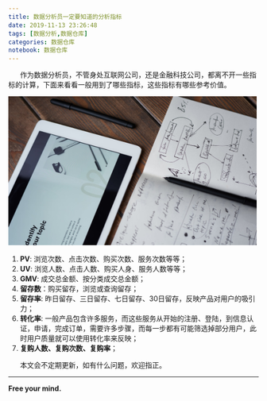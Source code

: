 ```yaml
---
title: 数据分析员一定要知道的分析指标
date: 2019-11-13 23:26:48
tags: [数据分析,数据仓库]
categories: 数据仓库
notebook: 数据仓库
---
```


&nbsp;&nbsp;&nbsp;&nbsp;&nbsp;&nbsp;作为数据分析员，不管身处互联网公司，还是金融科技公司，都离不开一些指标的计算，下面来看看一般用到了哪些指标，这些指标有哪些参考价值。

<img src="数据分析员一定要知道的分析指标/analysis.jpeg" width="500" height="300"/>

<!-- more -->

1. <b>PV</b>: 浏览次数、点击次数、购买次数、服务次数等等；
2. <b>UV</b>: 浏览人数、点击人数、购买人身、服务人数等等；
3. <b>GMV</b>: 成交总金额、按分类成交总金额；
4. <b>留存数</b>：购买留存，浏览或查询留存；
5. <b>留存率</b>: 昨日留存、三日留存、七日留存、30日留存，反映产品对用户的吸引力；
6. <b>转化率</b>: 一般产品包含许多服务，而这些服务从开始的注册、登陆，到信息认证，申请，完成订单，需要许多步骤，而每一步都有可能筛选掉部分用户，此时用户质量就可以使用转化率来反映；
7. <b>复购人数、复购次数、复购率</b>；


&nbsp;&nbsp;&nbsp;&nbsp;&nbsp;&nbsp;本文会不定期更新，如有什么问题，欢迎指正。


- - -
<b>Free your mind.</b>